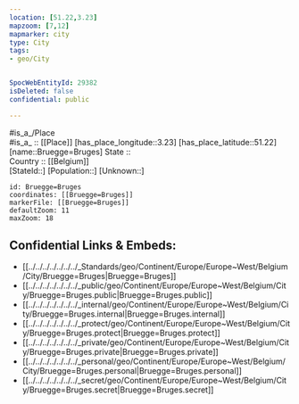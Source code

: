 ```yaml
---
location: [51.22,3.23] 
mapzoom: [7,12] 
mapmarker: city 
type: City
tags:
- geo/City


SpocWebEntityId: 29382
isDeleted: false
confidential: public

---
```

#is_a_/Place  
#is_a_ :: [[Place]] 
[has_place_longitude::3.23] 
[has_place_latitude::51.22] 
[name::Bruegge=Bruges] 
State ::  
Country :: [[Belgium]]  
[StateId::] 
[Population::] 
[Unknown::] 


```leaflet
id: Bruegge=Bruges
coordinates: [[Bruegge=Bruges]] 
markerFile: [[Bruegge=Bruges]] 
defaultZoom: 11 
maxZoom: 18
```


## Confidential Links & Embeds: 
- [[../../../../../../../_Standards/geo/Continent/Europe/Europe~West/Belgium/City/Bruegge=Bruges|Bruegge=Bruges]] 
- [[../../../../../../../_public/geo/Continent/Europe/Europe~West/Belgium/City/Bruegge=Bruges.public|Bruegge=Bruges.public]] 
- [[../../../../../../../_internal/geo/Continent/Europe/Europe~West/Belgium/City/Bruegge=Bruges.internal|Bruegge=Bruges.internal]] 
- [[../../../../../../../_protect/geo/Continent/Europe/Europe~West/Belgium/City/Bruegge=Bruges.protect|Bruegge=Bruges.protect]] 
- [[../../../../../../../_private/geo/Continent/Europe/Europe~West/Belgium/City/Bruegge=Bruges.private|Bruegge=Bruges.private]] 
- [[../../../../../../../_personal/geo/Continent/Europe/Europe~West/Belgium/City/Bruegge=Bruges.personal|Bruegge=Bruges.personal]] 
- [[../../../../../../../_secret/geo/Continent/Europe/Europe~West/Belgium/City/Bruegge=Bruges.secret|Bruegge=Bruges.secret]] 
